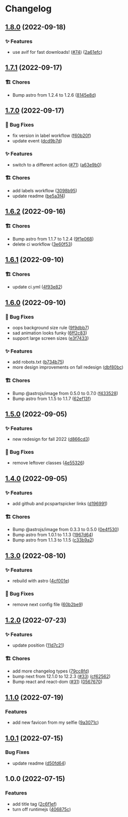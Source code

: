 # Changelog

## [1.8.0](https://github.com/artmsilva/artmsilva.com/compare/v1.7.1...v1.8.0) (2022-09-18)


### ✨ Features

* use avif for fast downloads! ([#74](https://github.com/artmsilva/artmsilva.com/issues/74)) ([2a61efc](https://github.com/artmsilva/artmsilva.com/commit/2a61efcffa037c23440ad67d992da4efa24e37ed))

## [1.7.1](https://github.com/artmsilva/artmsilva.com/compare/v1.7.0...v1.7.1) (2022-09-17)


### 🏗 Chores

* Bump astro from 1.2.4 to 1.2.6 ([8145e8d](https://github.com/artmsilva/artmsilva.com/commit/8145e8d1bafce2d27c06c0f62aa86e2caed7c10c))

## [1.7.0](https://github.com/artmsilva/artmsilva.com/compare/v1.6.2...v1.7.0) (2022-09-17)


### 🐛 Bug Fixes

* fix version in label workflow ([f60b20f](https://github.com/artmsilva/artmsilva.com/commit/f60b20f95deab1211c0b46604983aa2dc4a32e98))
* update event ([dcd9b7d](https://github.com/artmsilva/artmsilva.com/commit/dcd9b7d1c023731dcbb97c4a6b7f3deabefd070a))


### ✨ Features

* switch to a different action ([#71](https://github.com/artmsilva/artmsilva.com/issues/71)) ([a63e9b0](https://github.com/artmsilva/artmsilva.com/commit/a63e9b060bd0cb6a131080ccf45247dde2d9d7e7))


### 🏗 Chores

* add labels workflow ([3098b95](https://github.com/artmsilva/artmsilva.com/commit/3098b95c33ced0e9ea44b520a44927a790983e7a))
* update readme ([be5a3f4](https://github.com/artmsilva/artmsilva.com/commit/be5a3f4c02c31b49d24585eb9a634e645587e4f9))

## [1.6.2](https://github.com/artmsilva/artmsilva.com/compare/v1.6.1...v1.6.2) (2022-09-16)


### 🏗 Chores

* Bump astro from 1.1.7 to 1.2.4 ([9f1e068](https://github.com/artmsilva/artmsilva.com/commit/9f1e0681952e3add89306eef47b3869906b88f48))
* delete ci workflow ([3e60f53](https://github.com/artmsilva/artmsilva.com/commit/3e60f53b4de661f068560d44549296eddb0fec13))

## [1.6.1](https://github.com/artmsilva/artmsilva.com/compare/v1.6.0...v1.6.1) (2022-09-10)


### 🏗 Chores

* update ci.yml ([4f93e82](https://github.com/artmsilva/artmsilva.com/commit/4f93e82605ccade9c6dcc40fcd6fe09c04b00943))

## [1.6.0](https://github.com/artmsilva/artmsilva.com/compare/v1.5.0...v1.6.0) (2022-09-10)


### 🐛 Bug Fixes

* oops background size rule ([9f9dbb7](https://github.com/artmsilva/artmsilva.com/commit/9f9dbb7235019d913d43fb8d301dfcc31457a4b0))
* sad animation looks funky ([6ff2c83](https://github.com/artmsilva/artmsilva.com/commit/6ff2c8316364910927e87593aa8a228af1fe08b5))
* support large screen sizes ([e3f7433](https://github.com/artmsilva/artmsilva.com/commit/e3f74335a7d982081984ae1548b5c4b40c36bbc4))


### ✨ Features

* add robots.txt ([b734b75](https://github.com/artmsilva/artmsilva.com/commit/b734b754f180d96a493abb1c170d26d2286fa079))
* more design improvements on fall redesign ([dbf80bc](https://github.com/artmsilva/artmsilva.com/commit/dbf80bc79c69381a55846810ebf76af108379827))


### 🏗 Chores

* Bump @astrojs/image from 0.5.0 to 0.7.0 ([f433528](https://github.com/artmsilva/artmsilva.com/commit/f433528d5b15e0c6df29d1849b5c46905862dd18))
* Bump astro from 1.1.5 to 1.1.7 ([62ef13f](https://github.com/artmsilva/artmsilva.com/commit/62ef13f92c46253d69a2cc1b6075cd636ee72bc3))

## [1.5.0](https://github.com/artmsilva/personal-website/compare/v1.4.0...v1.5.0) (2022-09-05)


### ✨ Features

* new redesign for fall 2022 ([d866cd3](https://github.com/artmsilva/personal-website/commit/d866cd39f6bb0d94b9f710c4fbf45af416ef64f9))


### 🐛 Bug Fixes

* remove leftover classes ([4e55326](https://github.com/artmsilva/personal-website/commit/4e553269f92b6710a65306d482d1258604bebfe3))

## [1.4.0](https://github.com/artmsilva/personal-website/compare/v1.3.0...v1.4.0) (2022-09-05)


### ✨ Features

* add github and pcspartspicker links ([d196991](https://github.com/artmsilva/personal-website/commit/d19699195f785ce350b1bcaf78dcfb74459f019b))


### 🏗 Chores

* Bump @astrojs/image from 0.3.3 to 0.5.0 ([0e4f530](https://github.com/artmsilva/personal-website/commit/0e4f530e6432dc35c579398a6568a9749fac4c15))
* Bump astro from 1.0.1 to 1.1.3 ([1967d64](https://github.com/artmsilva/personal-website/commit/1967d643a138b9dfe5710986b94ad38a997274ed))
* Bump astro from 1.1.3 to 1.1.5 ([c33b9a2](https://github.com/artmsilva/personal-website/commit/c33b9a21903a2258833e79a14cd297f30d359e8c))

## [1.3.0](https://github.com/artmsilva/personal-website/compare/v1.2.0...v1.3.0) (2022-08-10)


### ✨ Features

* rebuild with astro ([4cf001e](https://github.com/artmsilva/personal-website/commit/4cf001e278ef6cdb1609ca9854db5b00bf5349a4))


### 🐛 Bug Fixes

* remove next config file ([60b2be9](https://github.com/artmsilva/personal-website/commit/60b2be97cdb945906bebbb72a3873df98465f14d))

## [1.2.0](https://github.com/artmsilva/personal-website/compare/v1.1.0...v1.2.0) (2022-07-23)


### ✨ Features

* update position ([11d7c21](https://github.com/artmsilva/personal-website/commit/11d7c21f24e888318c2cbff65378cae00efbf5be))


### 🏗 Chores

* add more changelog types ([79cc8fd](https://github.com/artmsilva/personal-website/commit/79cc8fd39ac10a9aa0edc81fd4a030a45212a6f4))
* bump next from 12.1.0 to 12.2.3 ([#33](https://github.com/artmsilva/personal-website/issues/33)) ([cf62562](https://github.com/artmsilva/personal-website/commit/cf62562138f7316efb2b05d157780c30e3df4838))
* Bump react and react-dom ([#31](https://github.com/artmsilva/personal-website/issues/31)) ([0567670](https://github.com/artmsilva/personal-website/commit/0567670e0cedc8eed974efe6b5c9113498294e47))

## [1.1.0](https://github.com/artmsilva/personal-website/compare/v1.0.1...v1.1.0) (2022-07-19)


### Features

* add new favicon from my selfie ([9a3071c](https://github.com/artmsilva/personal-website/commit/9a3071c39f89dbe6b5ace5a4180a968dad73531a))

## [1.0.1](https://github.com/artmsilva/personal-website/compare/v1.0.0...v1.0.1) (2022-07-15)


### Bug Fixes

* update readme ([d50fd64](https://github.com/artmsilva/personal-website/commit/d50fd64f363eebacffcb1684b8a0ea196685c8d3))

## 1.0.0 (2022-07-15)


### Features

* add title tag ([2c6f1ef](https://github.com/artmsilva/personal-website/commit/2c6f1ef551736b5f8778ed69962a2daf9b175127))
* turn off runtimejs ([406875c](https://github.com/artmsilva/personal-website/commit/406875cc6b00d9f515fcd94552aa4ad37aef2b69))
